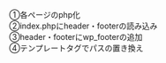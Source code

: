 <p>①各ページのphp化<br>
②index.phpにheader・footerの読み込み<br>
③header・footerにwp_footerの追加<br>
④テンプレートタグでパスの置き換え<br>
